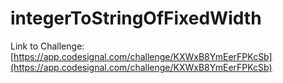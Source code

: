 # integerToStringOfFixedWidth

Link to Challenge: [https://app.codesignal.com/challenge/KXWxB8YmEerFPKcSb](https://app.codesignal.com/challenge/KXWxB8YmEerFPKcSb)